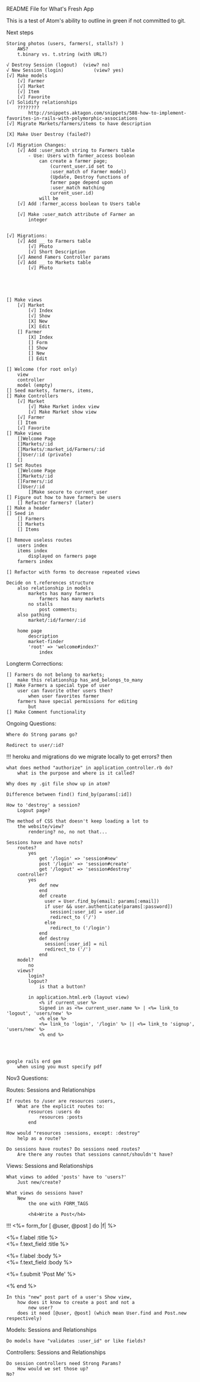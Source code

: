 README File for What's Fresh App

This is a test of Atom's ability to outline in green if not committed to git.

Next steps

	Storing photos (users, farmers(, stalls?) )
		AWS?
		t.binary vs. t.string (with URL?)

	√ Destroy Session (logout)	(view? no)
	√ New Session (login)			(view? yes)
	[√] Make models
		[√] Farmer
		[√] Market
		[√] Item
		[√] Favorite
	[√] Solidify relationships
		????????
			http://snippets.aktagon.com/snippets/588-how-to-implement-favorites-in-rails-with-polymorphic-associations
	[√] Migrate Markets/farmers/items to have description

	[X] Make User Destroy (failed?)

	[√] Migration Changes:
		[√] Add :user_match string to Farmers table
			- Use: Users with farmer_access boolean
				can create a farmer page;
					(current_user.id set to
					:user_match of Farmer model)
					(Update, Destroy functions of
					farmer page depend upon
					:user_match matching
					current_user.id)
				will be
		[√] Add :farmer_access boolean to Users table

		[√] Make :user_match attribute of Farmer an
			integer


	[√] Migrations:
		[√] Add __ to Farmers table
			[√] Photo
			[√] Short Description
		[√] Amend Famers Controller params
		[√] Add __ to Markets table
			[√] Photo





	[] Make views
		[√] Market
			[√] Index
			[√] Show
			[X] New
			[X] Edit
		[] Farmer
			[X] Index
			[] Form
			[] Show
			[] New
			[] Edit

	[] Welcome (for root only)
		view
		controller
		model (empty)
	[] Seed markets, farmers, items,
	[] Make Controllers
		[√] Market
			[√] Make Market index view
			[√] Make Market show view
		[√] Farmer
		[] Item
		[√] Favorite
	[] Make views
		[]Welcome Page
		[]Markets/:id
		[]Markets/:market_id/Farmers/:id
		[]User/:id (private)
		[]
	[] Set Routes
		[]Welcome Page
		[]Markets/:id
		[]Farmers/:id
		[]User/:id
			[]Make secure to current_user
	[] Figure out how to have farmers be users
		[] Refactor farmers? (later)
	[] Make a header
	[] Seed in
		[] Farmers
		[] Markets
		[] Items

	[] Remove useless routes
		users index
		items index
			displayed on farmers page
		farmers index

	[] Refactor with forms to decrease repeated views

	Decide on t.references structure
		also relationship in models
			markets has many farmers
				farmers has many markets
			no stalls
				post comments;
		also pathing
			market/:id/farmer/:id

		home page
			description
			market-finder
			'root' => 'welcome#index?'
				index

Longterm Corrections:

	[] Farmers do not belong to markets;
		make this relationship has_and_belongs_to_many
	[] Make Farmers a special type of user
		user can favorite other users then?
			when user favorites farmer
		farmers have special permissions for editing
			but
	[] Make Comment functionality



Ongoing Questions:

	Where do Strong params go?

	Redirect to user/:id?

!!!	heroku and migrations
		do we migrate locally to get errors?
			then

	what does method "authorize" in application_controller.rb do?
		what is the purpose and where is it called?

	Why does my .git file show up in atom?

	Difference between find() find_by(params[:id])

	How to 'destroy' a session?
		Logout page?

	The method of CSS that doesn't keep loading a lot to
		the website/view?
			rendering? no, no not that...

	Sessions have and have nots?
		routes?
			yes
				get '/login' => 'session#new'
				post '/login' => 'session#create'
				get '/logout' => 'session#destroy'
		controller?
			yes
				def new
				end
				def create
				  user = User.find_by(email: params[:email])
				  if user && user.authenticate(params[:password])
					session[:user_id] = user.id
					redirect_to ('/')
				  else
					redirect_to ('/login')
				end
				def destroy
				  session[:user_id] = nil
				  redirect_to ('/')
				end
		model?
			no
		views?
			login?
			logout?
				is that a button?

			in application.html.erb (layout view)
				<% if current_user %>
				Signed in as <%= current_user.name %> | <%= link_to 'logout', 'users/new' %>
				<% else %>
				<%= link_to 'login', '/login' %> || <%= link_to 'signup', 'users/new' %>
				<% end %>




	google rails erd gem
		when using you must specify pdf


Nov3 Questions:

Routes: Sessions and Relationships

	If routes to /user are resources :users,
		What are the explicit routes to:
			resources :users do
				resources :posts
			end

	How would "resources :sessions, except: :destroy"
		help as a route?

	Do sessions have routes? Do sessions need routes?
		Are there any routes that sessions cannot/shouldn't have?

Views: Sessions and Relationships

	What views to added 'posts' have to 'users?'
		Just new/create?

	What views do sessions have?
		New
			the one with FORM_TAGS

			<h4>Write a Post</h4>
!!!		<%= form_for [ @user, @post ] do |f| %>
		<p>
		  <%= f.label :title %><br>
		  <%= f.text_field :title %>
		</p>
		<p>
		  <%= f.label :body %><br>
		  <%= f.text_field :body %>
		</p>
		<p>
		  <%= f.submit 'Post Me' %>
		</p>
		<% end %>

	In this "new" post part of a user's Show view,
		how does it know to create a post and not a
			new user?
		does it need [@user, @post] (which mean User.find and Post.new respectively)



Models: Sessions and Relationships

	Do models have "validates :user_id" or like fields?

Controllers: Sessions and Relationships

	Do session controllers need Strong Params?
		How would we set those up?
	No?
